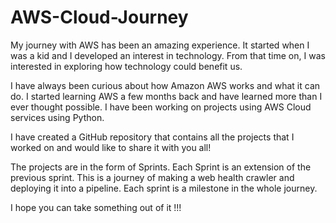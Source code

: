 # AWS-Cloud-Journey
My journey with AWS has been an amazing experience. It started when I was a kid and I developed an interest in technology. From that time on, I was interested in exploring how technology could benefit us.

I have always been curious about how Amazon AWS works and what it can do. I started learning AWS a few months back and have learned more than I ever thought possible. I have been working on projects using AWS Cloud services using Python.

I have created a GitHub repository that contains all the projects that I worked on and would like to share it with you all!

The projects are in the form of Sprints. Each Sprint is an extension of the previous sprint. This is a journey of making a web health crawler and deploying it into a pipeline. Each sprint is a milestone in the whole journey. 

I hope you can take something out of it !!!

